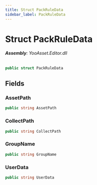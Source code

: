 ```yaml
---
title: Struct PackRuleData
sidebar_label: PackRuleData
---
```

# Struct PackRuleData


###### **Assembly**: YooAsset.Editor.dll

```csharp title="Declaration"
public struct PackRuleData
```
## Fields
### AssetPath


```csharp title="Declaration"
public string AssetPath
```
### CollectPath


```csharp title="Declaration"
public string CollectPath
```
### GroupName


```csharp title="Declaration"
public string GroupName
```
### UserData


```csharp title="Declaration"
public string UserData
```
